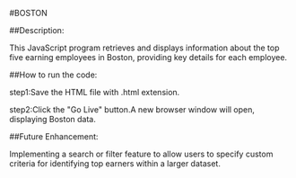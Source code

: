 #BOSTON

##Description:

This JavaScript program retrieves and displays information about the top five earning employees in Boston, providing key details for each employee.

##How to run the code:

step1:Save the HTML file with .html extension.

step2:Click the "Go Live" button.A new browser window will open, displaying Boston data.

##Future Enhancement:

Implementing a search or filter feature to allow users to specify custom criteria for identifying top earners within a larger dataset.
